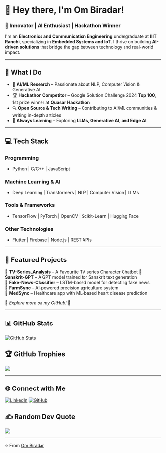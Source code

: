 # 👋 Hey there, I'm Om Biradar!

### 🚀 Innovator | AI Enthusiast | Hackathon Winner

I'm an **Electronics and Communication Engineering** undergraduate at **IIIT Ranchi**, specializing in **Embedded Systems and IoT**. I thrive on building **AI-driven solutions** that bridge the gap between technology and real-world impact.

---

## 🎯 What I Do
- 🤖 **AI/ML Research** – Passionate about NLP, Computer Vision & Generative AI
- 🏆 **Hackathon Competitor** –  Google Solution Challenge 2024 **Top 100**, 1st prize winner at **Quasar Hackathon**
- 🔍 **Open Source & Tech Writing** – Contributing to AI/ML communities & writing in-depth articles
- 🌱 **Always Learning** – Exploring **LLMs, Generative AI, and Edge AI**

---

## 💻 Tech Stack
### Programming
- Python | C/C++ | JavaScript  

### Machine Learning & AI
- Deep Learning | Transformers | NLP | Computer Vision | LLMs

### Tools & Frameworks
- TensorFlow | PyTorch | OpenCV | Scikit-Learn | Hugging Face

### Other Technologies
- Flutter | Firebase | Node.js | REST APIs

---

## 🚀 Featured Projects

🔹 **TV-Series_Analysis** – A Favourite TV series Character Chatbot 
🔹 **Sanskrit-GPT** – A GPT model trained for Sanskrit text generation  
🔹 **Fake-News-Classifier** – LSTM-based model for detecting fake news  
🔹 **FarmSync** – AI-powered precision agriculture system  
🔹 **MedSync** – Healthcare app with ML-based heart disease prediction  

🔗 *Explore more on my GitHub!* 🚀

---

## 📊 GitHub Stats
![GitHub Stats](https://github-readme-stats.vercel.app/api?username=ombrdr47&show_icons=true&theme=radical)

## 🏆 GitHub Trophies
![](https://github-profile-trophy.vercel.app/?username=ombrdr47&theme=radical&no-frame=false&no-bg=true&margin-w=4)

---

## 🌐 Connect with Me
[![LinkedIn](https://img.shields.io/badge/LinkedIn-%230077B5.svg?logo=linkedin&logoColor=white)](https://www.linkedin.com/in/om-biradar-917749257/) [![GitHub](https://img.shields.io/badge/GitHub-%23121011.svg?logo=github&logoColor=white)](https://github.com/ombrdr47)


## ✍️ Random Dev Quote
![](https://quotes-github-readme.vercel.app/api?type=horizontal&theme=radical)

---
⭐️ From [Om Biradar](https://github.com/ombrdr47)
